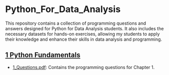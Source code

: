 # Python_For_Data_Analysis
This repository contains a collection of programming questions and answers designed for Python for Data Analysis students. It also includes the necessary datasets for hands-on exercises, allowing my students to apply their knowledge and enhance their skills in data analysis and programming.
## [1 Python Fundamentals](1_Python_Fundamentals)
- [1_Questions.pdf](1_Python_Fundamentals/1_Questions.pdf): Contains the programming questions for Chapter 1.
